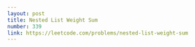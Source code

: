 ```yaml
---
layout: post
title: Nested List Weight Sum
number: 339
link: https://leetcode.com/problems/nested-list-weight-sum
---
```

